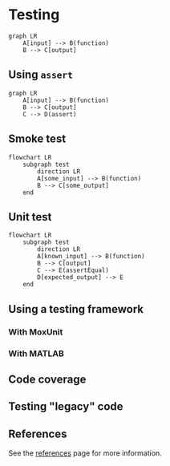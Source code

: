 # Testing

<!-- 
!!! quote ""
    
    Untested code is broken code.
-->


``` mermaid
graph LR
    A[input] --> B(function)
    B --> C[output]
```

<!-- 
```matlab
{% include "src/add_numbers.m" %}
```
Code without tests is code that you are afraid to change.

Code without tests is code with undefined behavior. 
-->

## Using `assert`

<!-- 
!!! quote ""
    
    Some testing is better then no testing
-->

```mermaid
graph LR
    A[input] --> B(function)
    B --> C[output]
    C --> D(assert)
```

<!--
```matlab
{% include "src/add_numbers_with_assert.m" %}
```
-->

## Smoke test

```mermaid
flowchart LR
    subgraph test
        direction LR
        A[some_input] --> B(function)
        B --> C[some_output]
    end
```

<!--
```matlab
{% include "tests/test_add_numbers_smoke.m" %}
```
-->

## Unit test

```mermaid
flowchart LR
    subgraph test
        direction LR
        A[known_input] --> B(function)
        B --> C[output]
        C --> E(assertEqual)
        D[expected_output] --> E
    end
```
<!-- 
```matlab
{% include "tests/test_add_numbers_unit.m" %}
```
-->

## Using a testing framework

### With MoxUnit

<!--
```matlab
{% include "tests/test_add_numbers_moxunit.m" %}
```

```matlab
success = moxunit_runtests(test_folder, ...
                           '-verbose', ...
                           '-recursive', ...
                           '-cover', source_cover)
```
-->

### With MATLAB

<!--
```matlab
{% include "tests/test_add_numbers_matlab.m" %}
```
-->

## Code coverage

<!--
```matlab
success = moxunit_runtests(testFolder, ...
                           '-verbose', ...
                           '-recursive', ...
                           '-with_coverage', ...
                           '-cover', folderToCover, ...
                           '-cover_html_dir', fullfile(pwd, 'coverage_html'));
```
-->

## Testing "legacy" code

<!-- 
## F.I.R.S.T.

Test should be:

- Fast
- Independent
- Repeatable
- Self-validating
- Timely
-->

## References

See the [references](../references.md#testing-and-refactoring) page for more information.